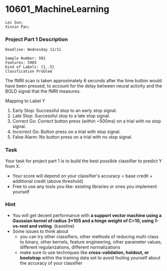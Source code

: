 # 10601_MachineLearning

```
Lei Sun;
Xinxin Pan;
```


### Project Part 1 Description 

`Deadline: Wednesday 11/11`

```
Sample Number: 501
Features: 5903
Kind of Labels: {1..5}
Classfication Problem
```

The fMRI scan is taken approximately 6 seconds after the time button would have been pressed, to account for the delay between neural activity and the BOLD signal that the fMRI measures.

Mapping to Label Y

1. Early Stop: Successful stop to an early stop signal.
2. Late Stop: Successful stop to a late stop signal.
3. Correct Go: Correct button press (within ~500ms) on a trial with no stop signal.
4. Incorrect Go: Button press on a trial with stop signal.
5. False Alarm: No button press on a trial with no stop signal.

### Task
Your task for project part 1 is to build the best possible classifier to predict Y from X.
+ Your score will depend on your classifier's accuracy = base credit + additional credit (above threshold)
+ Free to use any tools you like: existing libraries or ones you implement yourself

### Hint
+ You will get decent performance with **a support vector machine using a Gaussian kernel of radius 3×105 and a hinge weight of C=10, using 1-vs-rest and voting**. (baseline)
+ Some issues to think about
  + you can try other classifiers, other methods of reducing multi-class to binary, other kernels, feature engineering, other parameter values, different regularizations, different normalizations
  + make sure to use techniques like **cross-validation, holdout, or bootstrap** within the training data set to avoid fooling yourself about the accuracy of your classifier




